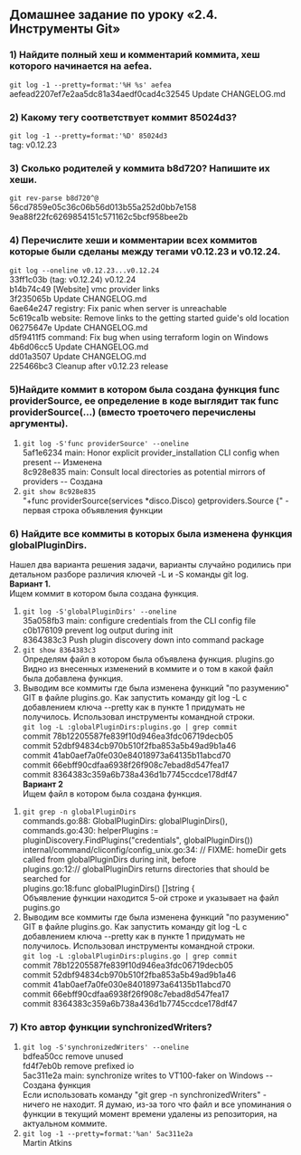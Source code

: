## Домашнее задание по уроку «2.4. Инструменты Git»
### 1) Найдите полный хеш и комментарий коммита, хеш которого начинается на aefea.
`git log -1 --pretty=format:'%H %s' aefea`  
aefead2207ef7e2aa5dc81a34aedf0cad4c32545 Update CHANGELOG.md
### 2) Какому тегу соответствует коммит 85024d3?
`git log -1 --pretty=format:'%D' 85024d3`  
tag: v0.12.23
### 3) Сколько родителей у коммита b8d720? Напишите их хеши.
`git rev-parse b8d720^@`  
56cd7859e05c36c06b56d013b55a252d0bb7e158  
9ea88f22fc6269854151c571162c5bcf958bee2b
### 4) Перечислите хеши и комментарии всех коммитов которые были сделаны между тегами v0.12.23 и v0.12.24.
`git log --oneline v0.12.23...v0.12.24`  
33ff1c03b (tag: v0.12.24) v0.12.24  
b14b74c49 [Website] vmc provider links  
3f235065b Update CHANGELOG.md  
6ae64e247 registry: Fix panic when server is unreachable  
5c619ca1b website: Remove links to the getting started guide's old location  
06275647e Update CHANGELOG.md  
d5f9411f5 command: Fix bug when using terraform login on Windows  
4b6d06cc5 Update CHANGELOG.md  
dd01a3507 Update CHANGELOG.md  
225466bc3 Cleanup after v0.12.23 release  
### 5)Найдите коммит в котором была создана функция func providerSource, ее определение в коде выглядит так func providerSource(...) (вместо троеточего перечислены аргументы). 
1) `git log -S'func providerSource' --oneline`  
5af1e6234 main: Honor explicit provider_installation CLI config when present -- Изменена   
8c928e835 main: Consult local directories as potential mirrors of providers -- Создана  
2) `git show 8c928e835`  
"+func providerSource(services *disco.Disco) getproviders.Source {" - первая строка объявления функции  
### 6) Найдите все коммиты в которых была изменена функция globalPluginDirs.
Нашел два варианта решения задачи, варианты случайно родились при детальном разборе различия ключей -L и -S команды git log.  
<b>Вариант 1.</b>  
Ищем коммит в котором была создана функция.  
1) `git log -S'globalPluginDirs' --oneline`  
35a058fb3 main: configure credentials from the CLI config file  
c0b176109 prevent log output during init  
8364383c3 Push plugin discovery down into command package  
2) `git show 8364383c3`  
Определям файл в котором была объявлена функция. plugins.go Видно из внесенных изменений в коммите и о том в какой файл была добавлена функция.  
3) Выводим все коммиты где была изменена функций "по разумению" GIT в файле plugins.go. Как запустить команду git log -L с добавлением ключа --pretty как в пункте 1 придумать не получилось. Использовал инструменты командной строки.  
`git log -L :globalPluginDirs:plugins.go | grep commit`  
commit 78b12205587fe839f10d946ea3fdc06719decb05  
commit 52dbf94834cb970b510f2fba853a5b49ad9b1a46  
commit 41ab0aef7a0fe030e84018973a64135b11abcd70  
commit 66ebff90cdfaa6938f26f908c7ebad8d547fea17  
commit 8364383c359a6b738a436d1b7745ccdce178df47  
<b>Вариант 2</b>  
Ищем файл в котором была создана функция.  
1. `git grep -n globalPluginDirs`  
commands.go:88:         GlobalPluginDirs: globalPluginDirs(),  
commands.go:430:        helperPlugins := pluginDiscovery.FindPlugins("credentials", globalPluginDirs())  
internal/command/cliconfig/config_unix.go:34: // FIXME: homeDir gets called from globalPluginDirs during init, before  
plugins.go:12:// globalPluginDirs returns directories that should be searched for  
plugins.go:18:func globalPluginDirs() []string {  
Объявление функции находится 5-ой строке и указывает на файл pugins.go  
2. Выводим все коммиты где была изменена функций "по разумению" GIT в файле plugins.go. Как запустить команду git log -L с добавлением ключа --pretty как в пункте 1 придумать не получилось. Использовал инструменты командной строки.  
`git log -L :globalPluginDirs:plugins.go | grep commit`  
commit 78b12205587fe839f10d946ea3fdc06719decb05  
commit 52dbf94834cb970b510f2fba853a5b49ad9b1a46  
commit 41ab0aef7a0fe030e84018973a64135b11abcd70  
commit 66ebff90cdfaa6938f26f908c7ebad8d547fea17  
commit 8364383c359a6b738a436d1b7745ccdce178df47  
### 7) Кто автор функции synchronizedWriters?
1) `git log -S'synchronizedWriters' --oneline`  
bdfea50cc remove unused  
fd4f7eb0b remove prefixed io  
5ac311e2a main: synchronize writes to VT100-faker on Windows -- Создана функция  
Если использовать команду "git grep -n synchronizedWriters" - ничего не находит. Я думаю, из-за того что файл и все упоминания о функции в текущий момент времени удалены из репозитория, на актуальном коммите.  
2) `git log -1 --pretty=format:'%an' 5ac311e2a`  
Martin Atkins
